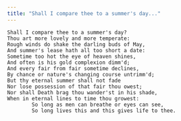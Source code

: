 ```yaml
---
title: "Shall I compare thee to a summer's day..."
---
```


	Shall I compare thee to a summer's day?
	Thou art more lovely and more temperate:
	Rough winds do shake the darling buds of May,
	And summer's lease hath all too short a date:
	Sometime too hot the eye of heaven shines,
	And often is his gold complexion dimm'd;
	And every fair from fair sometime declines,
	By chance or nature's changing course untrimm'd;
	But thy eternal summer shall not fade
	Nor lose possession of that fair thou owest;
	Nor shall Death brag thou wander'st in his shade,
	When in eternal lines to time thou growest:
			So long as men can breathe or eyes can see,
			So long lives this and this gives life to thee.

